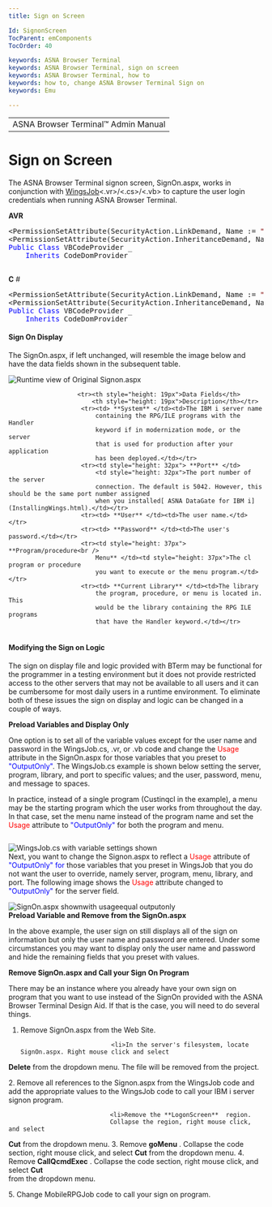 ```yaml
---
title: Sign on Screen

Id: SignonScreen
TocParent: emComponents
TocOrder: 40

keywords: ASNA Browser Terminal
keywords: ASNA Browser Terminal, sign on screen
keywords: ASNA Browser Terminal, how to
keywords: how to, change ASNA Browser Terminal Sign on
keywords: Emu

---
```


<table>
			    <tr>
			      <td> <span class="OH_MultiViewContainerPanelDhtmlTable">ASNA Browser Terminal&#8482; Admin Manual
				   </span></td>
			    </tr>
</table>

# Sign on Screen
The ASNA Browser Terminal signon screen, SignOn.aspx, works in conjunction with [WingsJob](WingsJob.html)&lt;.vr&gt;/&lt;.cs&gt;/&lt;.vb&gt; to capture the user login credentials when running ASNA Browser Terminal.

**AVR** 
<pre class="PrettyPrint">
&lt;PermissionSetAttribute(SecurityAction.LinkDemand, Name := <span style="color:maroon">&quot;FullTrust&quot;</span>)&gt; _
&lt;PermissionSetAttribute(SecurityAction.InheritanceDemand, Name := <span style="color:maroon">&quot;FullTrust&quot;</span>)&gt; _
<span style="color:blue">Public</span> <span style="color:blue">Class</span> VBCodeProvider _
    <span style="color:blue">Inherits</span> CodeDomProvider
						</pre>

**C** #
<pre class="prettyprint">&lt;PermissionSetAttribute(SecurityAction.LinkDemand, Name := <span style="color:maroon">&quot;FullTrust&quot;</span>)&gt; _
&lt;PermissionSetAttribute(SecurityAction.InheritanceDemand, Name := <span style="color:maroon">&quot;FullTrust&quot;</span>)&gt; _
<span style="color:blue">Public</span> <span style="color:blue">Class</span> VBCodeProvider _
    <span style="color:blue">Inherits</span> CodeDomProvider						</pre>

#### Sign On Display
The SignOn.aspx, if left unchanged, will resemble the image below and have the data fields shown in the subsequent table.

![Runtime view of Original Signon.aspx](../Images/SignonRuntime.png)
<table  class="members" id="memberList" width="90%"><colgroup><col width="15%" /><col width="70%" /></colgroup>

					   <tr><th style="height: 19px">Data Fields</th>
						   <th style="height: 19px">Description</th></tr>
					    <tr><td> **System** </td><td>The IBM i server name 
							containing the RPG/ILE programs with the Handler 
							keyword if in modernization mode, or the server 
							that is used for production after your application 
							has been deployed.</td></tr>
					    <tr><td style="height: 32px"> **Port** </td>
							<td style="height: 32px">The port number of the server 
							connection. The default is 5042. However, this should be the same port number assigned 
							when you installed[ ASNA DataGate for IBM i](InstallingWings.html).</td></tr>
					    <tr><td> **User** </td><td>The user name.</td></tr>
					    <tr><td> **Password** </td><td>The user's password.</td></tr>
					    <tr><td style="height: 37px"> **Program/procedure<br />
							Menu** </td><td style="height: 37px">The cl program or procedure 
							you want to execute or the menu program.</td></tr>
					    <tr><td> **Current Library** </td><td>The library 
							the program, procedure, or menu is located in. This 
							would be the library containing the RPG ILE programs 
							that have the Handler keyword.</td></tr>
</table>

#### Modifying the Sign on Logic
The sign on display file and logic provided with BTerm may be functional for the programmer in a testing environment but it does not provide restricted access to the other servers that may not be available to all users and it can be cumbersome for most daily users in a runtime environment. To eliminate both of these issues the sign on display and logic can be changed in a couple of ways.

**Preload Variables and Display Only** 

One option is to set all of the variable values except for the user name and password in the WingsJob.cs, .vr, or .vb code and change the <span style="color:red">Usage</span> attribute in the SignOn.aspx for those variables that you preset to <span style="color:blue">"OutputOnly"</span>. The WingsJob.cs example is shown below setting the server, program, library, and port to specific values; and the user, password, menu, and message to spaces. 

In practice, instead of a single program (Custinqcl in the example), a menu may be the starting program which the user works from throughout the day. In that case, set the menu name instead of the program name and set the <span style="color:red">Usage</span> attribute to <span style="color:blue">"OutputOnly"</span> for both the program and menu.
<pre class="prettyprint"></pre>

![WingsJob.cs with variable settings shown](../Images/WingsJobLogonInfo.png)
<br />
Next, you want to change the Signon.aspx to reflect a <span style="color:red">Usage</span> attribute of <span style="color:blue">"OutputOnly" for </span> those variables that you preset in WingsJob that you do not want the user to override, namely server, program, menu, library, and port. The following image shows the <span style="color:red">Usage</span> attribute changed to <span style="color:blue">"OutputOnly"</span> for the server field.

![SignOn.aspx shownwith usageequal outputonly](../Images/SignonASPXLogonInfo.png)
<br />
**Preload Variable and Remove from the SignOn.aspx** 

In the above example, the user sign on still displays all of the sign on information but only the user name and password are entered. Under some circumstances you may want to display only the user name and password and hide the remaining fields that you preset with values.

**Remove SignOn.aspx and Call your Sign On Program** 

There may be an instance where you already have your own sign on program that you want to use instead of the SignOn provided with the ASNA Browser Terminal Design Aid. If that is the case, you will need to do several things.

1. Remove SignOn.aspx from the Web Site.

								<li>In the server's filesystem, locate SignOn.aspx. Right mouse click and select 
 **Delete**  from the dropdown menu. The file will be 
								removed from the project.

</li>
2. Remove all references to the Signon.aspx from the 
						WingsJob code and add the appropriate values to the WingsJob 
					code to call your IBM i server signon program.

								<li>Remove the **LogonScreen**  region. 
								Collapse the region, right mouse click, and select 
 **Cut**  from the dropdown menu.
3. Remove **goMenu** . Collapse the 
								code section, right mouse click, and select **Cut**  from 
								the dropdown menu.
4. Remove **CallQcmdExec** . Collapse 
								the code section, right mouse click, and select 
 **Cut**  
								from the dropdown menu.

</li>
5. Change MobileRPGJob code to call your sign on program.

